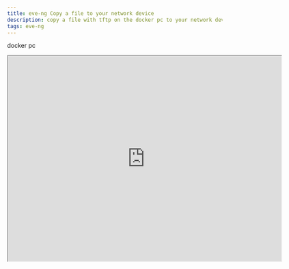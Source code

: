 ```yaml
---
title: eve-ng Copy a file to your network device 
description: copy a file with tftp on the docker pc to your network device
tags: eve-ng
---
```


docker pc
<iframe src="https://drive.google.com/file/d/1iOTpqShtu7ScYDjxpRqM16Vjv12aLA50/preview" width="640" height="480" allow="autoplay"></iframe>

